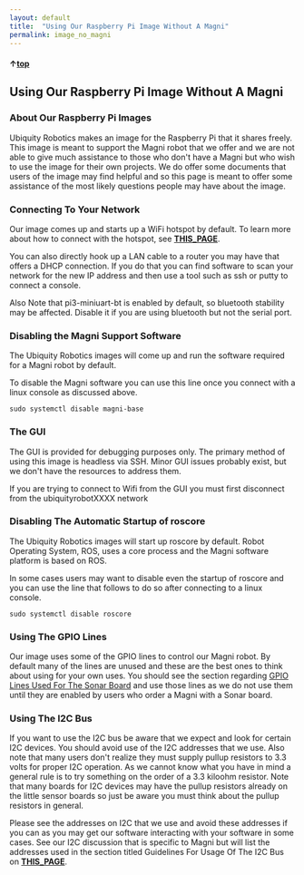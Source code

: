 ```yaml
---
layout: default
title:  "Using Our Raspberry Pi Image Without A Magni"
permalink: image_no_magni
---
```


#### &uarr;[top](https://ubiquityrobotics.github.io/learn/)

## Using Our Raspberry Pi Image Without A Magni

### About Our Raspberry Pi Images

Ubiquity Robotics makes an image for the Raspberry Pi that it
shares freely. This image is meant to support the Magni
robot that we offer and we are not able to give much
assistance to those who don't have a Magni but who wish to use the image for their own projects.
We do offer some documents that
users of the image may find helpful and so this page is
meant to offer some assistance of the most likely questions
people may have about the image.


### Connecting To Your Network
Our image comes up and starts up a WiFi hotspot by default.
To learn more about how to connect with the hotspot, see
[**THIS_PAGE**](<https://learn.ubiquityrobotics.com/connect_network>).

You can also directly hook up a LAN cable to a router you may have that offers a DHCP connection.  If you do that you can find software to scan your network for the new IP address and then use a tool such as  ssh  or  putty to connect a console.

Also Note that pi3-miniuart-bt is enabled by default, so bluetooth stability may be affected. Disable it if you are using bluetooth but not the serial port.

### Disabling the Magni Support Software
The Ubiquity Robotics images will come up and run
the software required for a Magni robot by default.

To disable the Magni software you can use this line
once you connect with a linux console as discussed above.

    sudo systemctl disable magni-base

### The GUI

The GUI is provided for debugging purposes only. The primary method of using this image is headless via SSH. Minor GUI issues probably exist, but we don't have the resources to address them.

If you are trying to connect to Wifi from the GUI you must first disconnect from the ubiquityrobotXXXX network

### Disabling The Automatic Startup of roscore
The Ubiquity Robotics images will start up roscore by default.
Robot Operating System, ROS, uses a core process and the Magni software platform is based on ROS.

In some cases users may want to disable even the startup of roscore and you can use the line that follows to do so after connecting to a linux console.

    sudo systemctl disable roscore


### Using The GPIO Lines
Our image uses some of the GPIO lines to control our
Magni robot. By default many of the lines are
unused and these are the best ones to think about
using for your own uses. You should see the section
regarding [GPIO Lines Used For The Sonar Board](<https://learn.ubiquityrobotics.com/doing_more/GPIO_lines.html>) and
use those lines as we do not use them until they are
enabled by users who order a Magni with a Sonar board.

### Using The I2C Bus
If you want to use the I2C bus be aware that
we expect and look for certain I2C devices. You should avoid
use of the I2C addresses that we use.  Also note that many
users don't realize they must supply pullup resistors to 3.3 volts
for proper I2C operation.  As we cannot know what you have
in mind a general rule is to try something on the order of
a 3.3 kiloohm resistor.  Note that many boards for I2C
devices may have the pullup resistors already on the
little sensor boards so just be aware you must think about
the pullup resistors in general.

Please see the addresses on I2C that we use and avoid
these addresses if you can as you may get our software
interacting with your software in some cases. See our
I2C discussion that is specific to Magni but will list
the addresses used in the section titled  Guidelines For
Usage Of The I2C Bus on [**THIS_PAGE**](<https://learn.ubiquityrobotics.com/diagnostics>).
